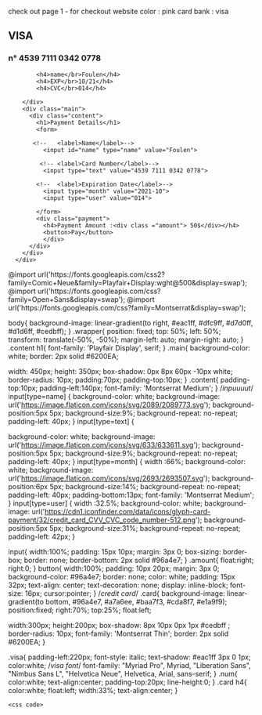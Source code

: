 check out page 1 - for checkout website 
color : pink
card bank : visa
<html CODE>
  <head>
    <meta charset="UTF-8">
    <meta http-equiv="X-UA-Compatible" content="IE=edge">
    <meta name="viewport" content="width=device-width, initial-scale=1.0">
    <title>Document</title>
    <link rel="stylesheet" href="./css/style.css">
</head>
<body>
    <div class="wrapper">
        <div class="card">  
          <h2 class="visa">VISA</h2>
          <h3 class="num">n° 4539  7111  0342  0778</h3>
      
            <h4>name</br>Foulen</h4>
            <h4>EXP</br>10/21</h4>
            <h4>CVC</br>014</h4>
      
        </div>
        <div class="main">
          <div class="content">
            <h1>Payment Details</h1>
            <form>
              
           <!--   <label>Name</label>-->
              <input id="name" type="name" value="Foulen">
              
             <!-- <label>Card Number</label>-->
              <input type="text" value="4539 7111 0342 0778">
              
            <!--  <label>Expiration Date</label>-->
              <input type="month" value="2021-10">
              <input type="user" value="014">
              
            </form>
            <div class="payment">
              <h4>Payment Amount :<div class ="amount"> 50$</div></h4> 
              <button>Pay</button>
              </div>
          </div>
        </div>
      </div>
</body>
</html>
<HTML CODE>
  <css code>
    @import url('https://fonts.googleapis.com/css2?family=Comic+Neue&family=Playfair+Display:wght@500&display=swap');
@import url('https://fonts.googleapis.com/css?family=Open+Sans&display=swap');
@import url('https://fonts.googleapis.com/css?family=Montserrat&display=swap');

body{
  background-image: linear-gradient(to right, #eac1ff, #dfc9ff, #d7d0ff, #d1d6ff, #cedbff);
}
.wrapper{
  position: fixed;
  top: 50%;
  left: 50%;
  transform: translate(-50%, -50%);
  margin-left: auto;
  margin-right: auto;
}
.content h1{
  font-family: 'Playfair Display', serif;
}
.main{
  background-color: white;
  border: 2px solid #6200EA;
 
  width: 450px;
  height: 350px;
  box-shadow: 0px 8px 60px -10px white;
  border-radius: 10px;
  padding:70px;
  padding-top:10px;
}
.content{
  padding-top:10px;
  padding-left:140px;
  font-family: 'Montserrat Medium';
}
/*inpuuuut*/
input[type=name] {
  background-color: white;
  background-image: url('https://image.flaticon.com/icons/svg/2089/2089773.svg');
  background-position:5px 5px;
  background-size:9%;
  background-repeat: no-repeat;
  padding-left: 40px;
}
input[type=text] {

  background-color: white;
  background-image: url('https://image.flaticon.com/icons/svg/633/633611.svg');
  background-position:5px 5px;
  background-size:9%;
  background-repeat: no-repeat;
  padding-left: 40px;
}
input[type=month] {
  width :66%;
  background-color: white;
  background-image: url('https://image.flaticon.com/icons/svg/2693/2693507.svg');
  background-position:6px 5px;
  background-size:14%;
  background-repeat: no-repeat;
  padding-left: 40px;
  padding-bottom:13px;
  font-family: 'Montserrat Medium';
}
input[type=user] {
  width :32.5%;
  background-color: white;
  background-image: url('https://cdn1.iconfinder.com/data/icons/glyph-card-payment/32/credit_card_CVV_CVC_code_number-512.png');
  background-position:5px 5px;
  background-size:31%;
  background-repeat: no-repeat;
  padding-left: 42px;
}

input{
  width:100%;
  padding: 15px 10px;
  margin: 3px 0;
  box-sizing: border-box;
  border: none;
  border-bottom: 2px solid #96a4e7;
}
.amount{
  float:right;
  right:0;
}
button{
  width:100%;
  padding: 10px 20px;
  margin: 3px 0;
  background-color: #96a4e7; 
  border: none;
  color: white;
  padding: 15px 32px;
  text-align: center;
  text-decoration: none;
  display: inline-block;
  font-size: 16px;
  cursor:pointer;
}
/*credit card*/
.card{
  background-image: linear-gradient(to bottom, #96a4e7, #a7a6ee, #baa7f3, #cda8f7, #e1a9f9);
  position:fixed;
  right:70%;
  top:25%;
  float:left;
  
  width:300px;
  height:200px;
  box-shadow: 8px 10px 0px 1px #cedbff ;
  border-radius: 10px;
  font-family: 'Montserrat Thin';
  border: 2px solid #6200EA;
}

.visa{
  padding-left:220px;
  font-style: italic;
  text-shadow: #eac1ff 3px 0 1px;
  color:white;
  /*visa font*/
  font-family: "Myriad Pro", Myriad, "Liberation Sans", "Nimbus Sans L", "Helvetica Neue", Helvetica, Arial, sans-serif;
}
.num{
  color:white;
  text-align:center;
  padding-top:20px;
  line-height:0;
}
.card h4{
  color:white;
  float:left;
  width:33%;
  text-align:center;
}

    <css code>
